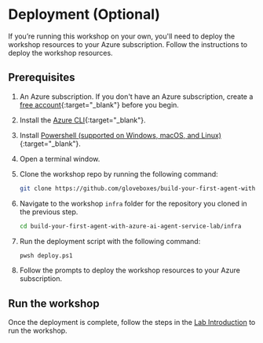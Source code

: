 # Deployment (Optional)

If you’re running this workshop on your own, you'll need to deploy the workshop resources to your Azure subscription. Follow the instructions to deploy the workshop resources.

## Prerequisites

1. An Azure subscription. If you don't have an Azure subscription, create a [free account](https://azure.microsoft.com/free/){:target="_blank"} before you begin.
2. Install the [Azure CLI](https://docs.microsoft.com/cli/azure/install-azure-cli){:target="_blank"}.
3. Install [Powershell (supported on Windows, macOS, and Linux)](https://learn.microsoft.com/powershell/scripting/install/installing-powershell){:target="_blank"}.
4. Open a terminal window.
5. Clone the workshop repo by running the following command:

    ```bash
    git clone https://github.com/gloveboxes/build-your-first-agent-with-azure-ai-agent-service-lab.git
    ```

6. Navigate to the workshop `infra` folder for the repository you cloned in the previous step.

    ```bash
    cd build-your-first-agent-with-azure-ai-agent-service-lab/infra
    ```

7. Run the deployment script with the following command:

    ```bash
    pwsh deploy.ps1
    ```

8. Follow the prompts to deploy the workshop resources to your Azure subscription.

## Run the workshop

Once the deployment is complete, follow the steps in the [Lab Introduction](./lab_introduction.md) to run the workshop.
